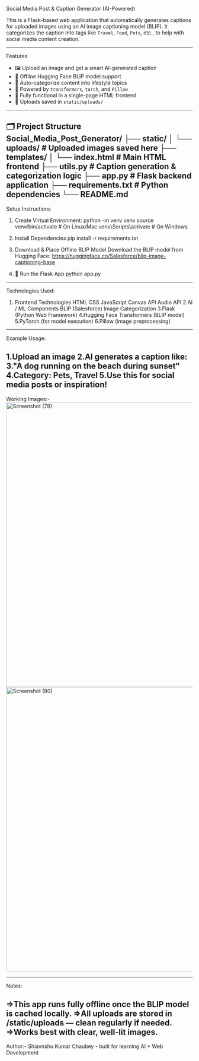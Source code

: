 Social Media Post & Caption Generator (AI-Powered)

This is a Flask-based web application that automatically generates captions for uploaded images using an AI image captioning model (BLIP). It categorizes the caption into tags like `Travel`, `Food`, `Pets`, etc., to help with social media content creation.

----------------------------------------------------------------------

 Features

- 🖼️ Upload an image and get a smart AI-generated caption
- 📂 Offline Hugging Face BLIP model support
- 🔖 Auto-categorize content into lifestyle topics
- 🧠 Powered by `transformers`, `torch`, and `Pillow`
- 🎨 Fully functional in a single-page HTML frontend
- 📁 Uploads saved in `static/uploads/`

------------------------------------------------------------------------

🗂️ Project Structure
Social_Media_Post_Generator/
├── static/
│ └── uploads/ # Uploaded images saved here
├── templates/
│ └── index.html # Main HTML frontend
├── utils.py # Caption generation & categorization logic
├── app.py # Flask backend application
├── requirements.txt # Python dependencies
└── README.md
-------------------------------------------------------------------------

 Setup Instructions

1. Create Virtual Environment:
    python -m venv venv
    source venv/bin/activate     # On Linux/Mac
    venv\Scripts\activate        # On Windows
  
2. Install Dependencies
   pip install -r requirements.txt

3. Download & Place Offline BLIP Model
Download the BLIP model from Hugging Face: https://huggingface.co/Salesforce/blip-image-captioning-base

4. 🏃 Run the Flask App
   python app.py
---------------------------------------------------------------------------

Technologies Used:
 1. Frontend Technologies
    HTML
    CSS
    JavaScript
    Canvas API
    Audio API
 2.AI / ML Components
     BLIP (Salesforce)
     Image Categorization
 3.Flask (Python Web Framework)
 4.Hugging Face Transformers (BLIP model)
 5.PyTorch (for model execution)
 6.Pillow (image preprocessing)
-----------------------------------------------------------------------------

Example Usage:

1.Upload an image
2.AI generates a caption like:
3."A dog running on the beach during sunset"
4.Category: Pets, Travel
5.Use this for social media posts or inspiration!
------------------------------------------------------------------------------

Working Images:-
<img width="1366" height="768" alt="Screenshot (79)" src="https://github.com/user-attachments/assets/3bfdadae-89c2-4e09-b643-cbc01ec89442" />
<img width="1366" height="768" alt="Screenshot (80)" src="https://github.com/user-attachments/assets/7ed026e5-5b13-4a55-a977-df8571f4aa45" />

-------------------------------------------------------------------------------

 Notes:
 
=>This app runs fully offline once the BLIP model is cached locally.
=>All uploads are stored in /static/uploads — clean regularly if needed.
=>Works best with clear, well-lit images.
------------------------------------------------------------------------------

Author:-
Shiavnshu Kumar Chaubey - built for learning AI + Web Development

